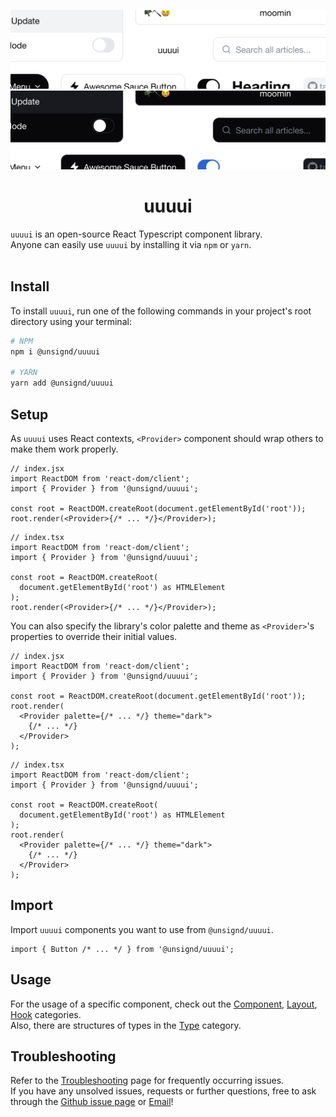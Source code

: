 <div align="center">
  
![Banner](https://github.com/unsignd/uuuui/blob/master/public/banner_light.png?raw=true#gh-light-mode-only)
![Banner](https://github.com/unsignd/uuuui/blob/master/public/banner_dark.png?raw=true#gh-dark-mode-only)
# uuuui

</div>

`uuuui` is an open-source React Typescript component library.
<br/>
Anyone can easily use `uuuui` by installing it via `npm` or `yarn`.
<br/>
<br/>

## Install

To install `uuuui`, run one of the following commands in your project's root directory using your terminal:

```bash
# NPM
npm i @unsignd/uuuui

# YARN
yarn add @unsignd/uuuui
```

## Setup

As `uuuui` uses React contexts, `<Provider>` component should wrap others to make them work properly.

```tsx
// index.jsx
import ReactDOM from 'react-dom/client';
import { Provider } from '@unsignd/uuuui';

const root = ReactDOM.createRoot(document.getElementById('root'));
root.render(<Provider>{/* ... */}</Provider>);
```

```tsx
// index.tsx
import ReactDOM from 'react-dom/client';
import { Provider } from '@unsignd/uuuui';

const root = ReactDOM.createRoot(
  document.getElementById('root') as HTMLElement
);
root.render(<Provider>{/* ... */}</Provider>);
```

You can also specify the library's color palette and theme as `<Provider>`'s properties to override their initial values.

```tsx
// index.jsx
import ReactDOM from 'react-dom/client';
import { Provider } from '@unsignd/uuuui';

const root = ReactDOM.createRoot(document.getElementById('root'));
root.render(
  <Provider palette={/* ... */} theme="dark">
    {/* ... */}
  </Provider>
);
```

```tsx
// index.tsx
import ReactDOM from 'react-dom/client';
import { Provider } from '@unsignd/uuuui';

const root = ReactDOM.createRoot(
  document.getElementById('root') as HTMLElement
);
root.render(
  <Provider palette={/* ... */} theme="dark">
    {/* ... */}
  </Provider>
);
```

## Import

Import `uuuui` components you want to use from `@unsignd/uuuui`.

```tsx
import { Button /* ... */ } from '@unsignd/uuuui';
```

## Usage

For the usage of a specific component, check out the [Component](https://uuuui.vercel.app/?path=/docs/component), [Layout](https://uuuui.vercel.app/?path=/docs/layout), [Hook](https://uuuui.vercel.app/?path=/docs/hook) categories.<br />
Also, there are structures of types in the [Type](https://uuuui.vercel.app/?path=/docs/type) category.
<br />

## Troubleshooting

Refer to the [Troubleshooting](https://uuuui.vercel.app/?path=/docs/introduction-troubleshooting--docs) page for frequently occurring issues.<br />
If you have any unsolved issues, requests or further questions, free to ask through the [Github issue page](https://github.com/unsignd/uuuui/issues) or <a href="mailto:junsigndid@gmail.com">Email</a>!
